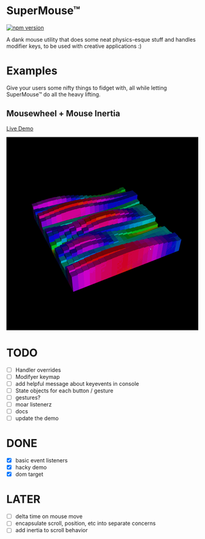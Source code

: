 # SuperMouse™

[![npm version](https://badge.fury.io/js/%40dank-inc%2Fsuper-mouse.svg)](https://badge.fury.io/js/%40dank-inc%2Fsuper-mouse)

A dank mouse utility that does some neat physics-esque stuff and handles modifier keys, to be used with creative applications :)

# Examples

Give your users some nifty things to fidget with, all while letting SuperMouse™ do all the heavy lifting.

## Mousewheel + Mouse Inertia

[Live Demo](http://supermouse-demo.farf.club/)

![](scroll-inertia-demo.gif)

# TODO

- [ ] Handler overrides
- [ ] Modifyer keymap
- [ ] add helpful message about keyevents in console
- [ ] State objects for each button / gesture
- [ ] gestures?
- [ ] moar listenerz
- [ ] docs
- [ ] update the demo

# DONE
- [x] basic event listeners
- [x] hacky demo
- [x] dom target

# LATER
- [ ] delta time on mouse move
- [ ] encapsulate scroll, position, etc into separate concerns
- [ ] add inertia to scroll behavior
